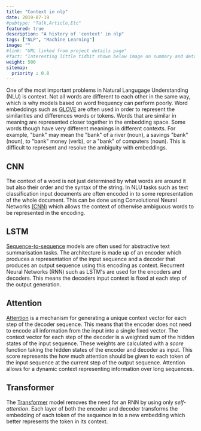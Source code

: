 ```yaml
---
title: "Context in nlp"
date: 2019-07-19
#pubtype: "Talk,Article,Etc"
featured: true
description: "A history of 'context' in nlp"
tags: ["NLP", "Machine Learning"]
image: ""
#link: "URL linked from project details page"
#fact: "Interesting little tidbit shown below image on summary and detail page"
weight: 500
sitemap:
  priority : 0.8
---
```



One of the most important problems in Natural Langugage Understanding (NLU) is context. Not all words are different to each other in the same way, which is why models based on word frequency can perform poorly. Word embeddings such as [GLOVE](http://www.aclweb.org/anthology/D14-1162) are often used in order to represent the similarities and differences words or tokens. Words that are similar in meaning are represented closer together in the embedding space. Some words though have very different meanings in different contexts. For example, "bank" may mean the "bank" of a river (noun), a savings "bank" (noun), to "bank" money (verb), or a "bank" of computers (noun). This is difficult to represent and resolve the ambiguity with embeddings.

## CNN
The context of a word is not just determined by what words are around it but also their order and the syntax of the string. In NLU tasks such as text classification input documents are often encoded in to some representation of the whole document. This can be done using Convolutional Neural Networks [(CNN)](http://arxiv.org/abs/1408.5882) which allows the context of otherwise ambiguous words to be represented in the encoding.

## LSTM
[Sequence-to-sequence](http://arxiv.org/abs/1409.3215) models are often used for abstractive text summarisation tasks. The architecture is made up of an encoder which produces a representation of the input sequence and a decoder that produces an output sequence using this encoding as context. Recurrent Neural Networks (RNN) such as LSTM's are used for the encoders and decoders. This means the decoders input context is fixed at each step of the output generation.

## Attention
[Attention](https://arxiv.org/abs/1409.0473) is a mechanism for generating a unique context vector for each step of the decoder sequence. This means that the encoder does not need to encode all information from the input into a single fixed vector. The context vector for each step of the decoder is a weighted sum of the hidden states of the input sequence. These weights are calculated with a _score_ function taking the hidden states of the encoder and decoder as input. This score represents the how much attention should be given to each token of the input sequence at the current step of the output sequence. Attention allows for a dynamic context representing information over long sequences.

## Transformer
The [Transformer](http://arxiv.org/abs/1706.03762) model removes the need for an RNN by using only _self-attention_. Each layer of both the encoder and decoder transforms the embedding of each token of the sequence in to a new embedding which better represents the token in its context.
